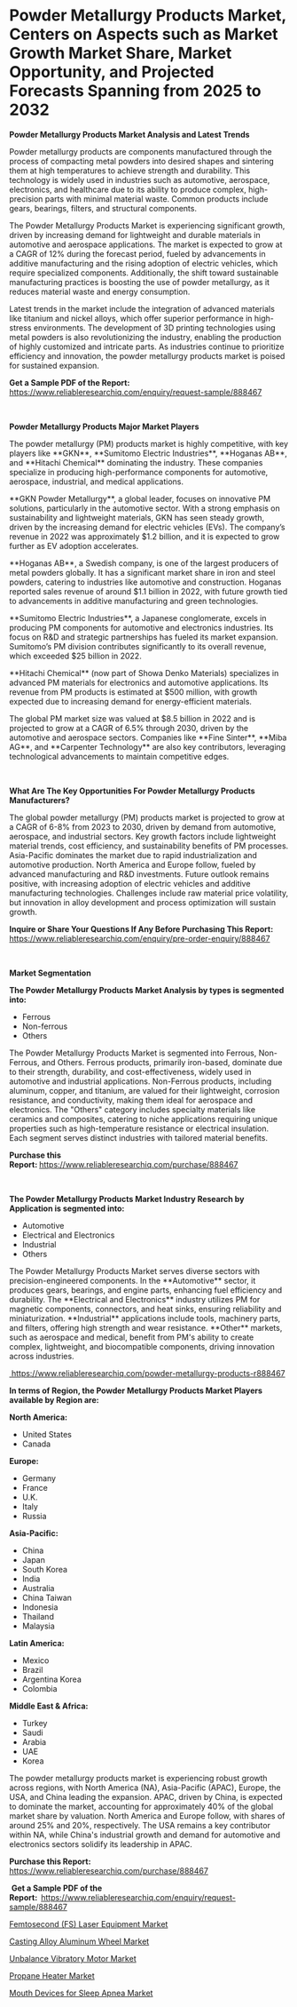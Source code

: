 <p><h1>Powder Metallurgy Products Market, Centers on Aspects such as Market Growth Market Share, Market Opportunity, and Projected Forecasts Spanning from 2025 to 2032</h1></p><p><strong>Powder Metallurgy Products Market Analysis and Latest Trends</strong></p>
<p><p>Powder metallurgy products are components manufactured through the process of compacting metal powders into desired shapes and sintering them at high temperatures to achieve strength and durability. This technology is widely used in industries such as automotive, aerospace, electronics, and healthcare due to its ability to produce complex, high-precision parts with minimal material waste. Common products include gears, bearings, filters, and structural components.</p><p>The Powder Metallurgy Products Market is experiencing significant growth, driven by increasing demand for lightweight and durable materials in automotive and aerospace applications. The market is expected to grow at a CAGR of 12% during the forecast period, fueled by advancements in additive manufacturing and the rising adoption of electric vehicles, which require specialized components. Additionally, the shift toward sustainable manufacturing practices is boosting the use of powder metallurgy, as it reduces material waste and energy consumption.</p><p>Latest trends in the market include the integration of advanced materials like titanium and nickel alloys, which offer superior performance in high-stress environments. The development of 3D printing technologies using metal powders is also revolutionizing the industry, enabling the production of highly customized and intricate parts. As industries continue to prioritize efficiency and innovation, the powder metallurgy products market is poised for sustained expansion.</p></p>
<p><strong>Get a Sample PDF of the Report:&nbsp;</strong> <a href="https://www.reliableresearchiq.com/enquiry/request-sample/888467?utm_campaign=1159&utm_medium=2&utm_source=Github&utm_content=ia&utm_term=28012025&utm_id=powder-metallurgy-products">https://www.reliableresearchiq.com/enquiry/request-sample/888467</a></p>
<p>&nbsp;</p>
<p><strong>Powder Metallurgy Products Major Market Players</strong></p>
<p><p>The powder metallurgy (PM) products market is highly competitive, with key players like **GKN**, **Sumitomo Electric Industries**, **Hoganas AB**, and **Hitachi Chemical** dominating the industry. These companies specialize in producing high-performance components for automotive, aerospace, industrial, and medical applications.</p><p>**GKN Powder Metallurgy**, a global leader, focuses on innovative PM solutions, particularly in the automotive sector. With a strong emphasis on sustainability and lightweight materials, GKN has seen steady growth, driven by the increasing demand for electric vehicles (EVs). The company’s revenue in 2022 was approximately $1.2 billion, and it is expected to grow further as EV adoption accelerates.</p><p>**Hoganas AB**, a Swedish company, is one of the largest producers of metal powders globally. It has a significant market share in iron and steel powders, catering to industries like automotive and construction. Hoganas reported sales revenue of around $1.1 billion in 2022, with future growth tied to advancements in additive manufacturing and green technologies.</p><p>**Sumitomo Electric Industries**, a Japanese conglomerate, excels in producing PM components for automotive and electronics industries. Its focus on R&D and strategic partnerships has fueled its market expansion. Sumitomo’s PM division contributes significantly to its overall revenue, which exceeded $25 billion in 2022.</p><p>**Hitachi Chemical** (now part of Showa Denko Materials) specializes in advanced PM materials for electronics and automotive applications. Its revenue from PM products is estimated at $500 million, with growth expected due to increasing demand for energy-efficient materials.</p><p>The global PM market size was valued at $8.5 billion in 2022 and is projected to grow at a CAGR of 6.5% through 2030, driven by the automotive and aerospace sectors. Companies like **Fine Sinter**, **Miba AG**, and **Carpenter Technology** are also key contributors, leveraging technological advancements to maintain competitive edges.</p></p>
<p>&nbsp;</p>
<p><strong>What Are The Key Opportunities For Powder Metallurgy Products Manufacturers?</strong></p>
<p><p>The global powder metallurgy (PM) products market is projected to grow at a CAGR of 6-8% from 2023 to 2030, driven by demand from automotive, aerospace, and industrial sectors. Key growth factors include lightweight material trends, cost efficiency, and sustainability benefits of PM processes. Asia-Pacific dominates the market due to rapid industrialization and automotive production. North America and Europe follow, fueled by advanced manufacturing and R&D investments. Future outlook remains positive, with increasing adoption of electric vehicles and additive manufacturing technologies. Challenges include raw material price volatility, but innovation in alloy development and process optimization will sustain growth.</p></p>
<p><strong>Inquire or Share Your Questions If Any Before Purchasing This Report:</strong> <a href="https://www.reliableresearchiq.com/enquiry/pre-order-enquiry/888467?utm_campaign=1159&utm_medium=2&utm_source=Github&utm_content=ia&utm_term=28012025&utm_id=powder-metallurgy-products">https://www.reliableresearchiq.com/enquiry/pre-order-enquiry/888467</a></p>
<p>&nbsp;</p>
<p><strong>Market Segmentation</strong></p>
<p><strong>The Powder Metallurgy Products Market Analysis by types is segmented into:</strong></p>
<p><ul><li>Ferrous</li><li>Non-ferrous</li><li>Others</li></ul></p>
<p><p>The Powder Metallurgy Products Market is segmented into Ferrous, Non-Ferrous, and Others. Ferrous products, primarily iron-based, dominate due to their strength, durability, and cost-effectiveness, widely used in automotive and industrial applications. Non-Ferrous products, including aluminum, copper, and titanium, are valued for their lightweight, corrosion resistance, and conductivity, making them ideal for aerospace and electronics. The "Others" category includes specialty materials like ceramics and composites, catering to niche applications requiring unique properties such as high-temperature resistance or electrical insulation. Each segment serves distinct industries with tailored material benefits.</p></p>
<p><strong>Purchase this Report:&nbsp;</strong><a href="https://www.reliableresearchiq.com/purchase/888467?utm_campaign=1159&utm_medium=2&utm_source=Github&utm_content=ia&utm_term=28012025&utm_id=powder-metallurgy-products">https://www.reliableresearchiq.com/purchase/888467</a></p>
<p>&nbsp;</p>
<p><strong>The Powder Metallurgy Products Market Industry Research by Application is segmented into:</strong></p>
<p><ul><li>Automotive</li><li>Electrical and Electronics</li><li>Industrial</li><li>Others</li></ul></p>
<p><p>The Powder Metallurgy Products Market serves diverse sectors with precision-engineered components. In the **Automotive** sector, it produces gears, bearings, and engine parts, enhancing fuel efficiency and durability. The **Electrical and Electronics** industry utilizes PM for magnetic components, connectors, and heat sinks, ensuring reliability and miniaturization. **Industrial** applications include tools, machinery parts, and filters, offering high strength and wear resistance. **Other** markets, such as aerospace and medical, benefit from PM's ability to create complex, lightweight, and biocompatible components, driving innovation across industries.</p></p>
<p><a href="https://www.reliableresearchiq.com/powder-metallurgy-products-r888467?utm_campaign=1159&utm_medium=2&utm_source=Github&utm_content=ia&utm_term=28012025&utm_id=powder-metallurgy-products">&nbsp;https://www.reliableresearchiq.com/powder-metallurgy-products-r888467</a></p>
<p><strong>In terms of Region, the Powder Metallurgy Products Market Players available by Region are:</strong></p>
<p>
    <p> <strong> North America: </strong>
        <ul>
            <li>United States</li>
            <li>Canada</li>
        </ul>
        </p> 
    <p> <strong> Europe: </strong>
        <ul>
            <li>Germany</li>
            <li>France</li>
            <li>U.K.</li>
            <li>Italy</li>
            <li>Russia</li>
        </ul>
        </p> 
    <p> <strong> Asia-Pacific: </strong>
        <ul>
            <li>China</li>
            <li>Japan</li>
            <li>South Korea</li>
            <li>India</li>
            <li>Australia</li>
            <li>China Taiwan</li>
            <li>Indonesia</li>
            <li>Thailand</li>
            <li>Malaysia</li>
        </ul>
        </p> 
    <p> <strong> Latin America: </strong>
        <ul>
            <li>Mexico</li>
            <li>Brazil</li>
            <li>Argentina Korea</li>
            <li>Colombia</li>
        </ul>
        </p> 
    <p> <strong> Middle East & Africa: </strong>
        <ul>
            <li>Turkey</li>
            <li>Saudi</li>
            <li>Arabia</li>
            <li>UAE</li>
            <li>Korea</li>
        </ul>
    </p>
    </p>
<p><p>The powder metallurgy products market is experiencing robust growth across regions, with North America (NA), Asia-Pacific (APAC), Europe, the USA, and China leading the expansion. APAC, driven by China, is expected to dominate the market, accounting for approximately 40% of the global market share by valuation. North America and Europe follow, with shares of around 25% and 20%, respectively. The USA remains a key contributor within NA, while China's industrial growth and demand for automotive and electronics sectors solidify its leadership in APAC.</p></p>
<p><strong>Purchase this Report: </strong><a href="https://www.reliableresearchiq.com/purchase/888467?utm_campaign=1159&utm_medium=2&utm_source=Github&utm_content=ia&utm_term=28012025&utm_id=powder-metallurgy-products">https://www.reliableresearchiq.com/purchase/888467</a></p>
<p>&nbsp;<strong>Get a Sample PDF of the Report:&nbsp;&nbsp;</strong><a href="https://www.reliableresearchiq.com/enquiry/request-sample/888467?utm_campaign=1159&utm_medium=2&utm_source=Github&utm_content=ia&utm_term=28012025&utm_id=powder-metallurgy-products">https://www.reliableresearchiq.com/enquiry/request-sample/888467</a></p>
<p><strong></strong></p>
<p><p><a href="https://www.linkedin.com/pulse/navigating-global-femtosecond-fs-laser-equipment-market-from-2rqbf?utm_campaign=1159&utm_medium=2&utm_source=Github&utm_content=ia&utm_term=28012025&utm_id=powder-metallurgy-products">Femtosecond (FS) Laser Equipment Market</a></p><p><a href="https://www.linkedin.com/pulse/casting-alloy-aluminum-wheel-market-growth-outlook-76cagr-challenges-0wnef?utm_campaign=1159&utm_medium=2&utm_source=Github&utm_content=ia&utm_term=28012025&utm_id=powder-metallurgy-products">Casting Alloy Aluminum Wheel Market</a></p><p><a href="https://www.linkedin.com/pulse/unbalance-vibratory-motor-market-trendssector-overview-andmarket-qovvf?utm_campaign=1159&utm_medium=2&utm_source=Github&utm_content=ia&utm_term=28012025&utm_id=powder-metallurgy-products">Unbalance Vibratory Motor Market</a></p><p><a href="https://www.linkedin.com/pulse/thorough-scrutiny-propane-heater-market-size-share-revenue-fw4of?utm_campaign=1159&utm_medium=2&utm_source=Github&utm_content=ia&utm_term=28012025&utm_id=powder-metallurgy-products">Propane Heater Market</a></p><p><a href="https://www.linkedin.com/pulse/exploring-mouth-devices-sleep-apnea-market-size-share-revenue-w7w0f?utm_campaign=1159&utm_medium=2&utm_source=Github&utm_content=ia&utm_term=28012025&utm_id=powder-metallurgy-products">Mouth Devices for Sleep Apnea Market</a></p></p>